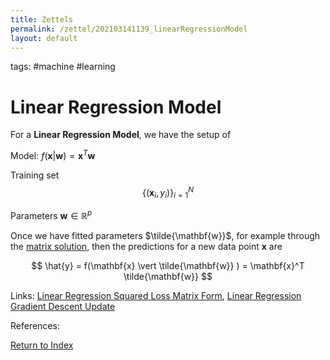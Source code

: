 ```yaml
---
title: Zettels
permalink: /zettel/202103141139_linearRegressionModel
layout: default
---
```

tags: #machine #learning

# Linear Regression Model

For a **Linear Regression Model**, we have the setup of

Model: $f(\mathbf{x} \vert \mathbf{w}) = \mathbf{x}^T \mathbf{w}$

Training set $$ \{ (\mathbf{x}_i, y_i ) \}_{i=1}^N $$

Parameters $\mathbf{w} \in \mathbb{R}^p$

Once we have fitted parameters $\tilde{\mathbf{w}}$, for example through the [matrix solution](202103141315_linearRegressionMatrixSolution), then the predictions
for a new data point $\mathbf{x}$ are

$$
\hat{y} = f(\mathbf{x} \vert \tilde{\mathbf{w}} ) = \mathbf{x}^T \tilde{\mathbf{w}}
$$

Links: [Linear Regression Squared Loss Matrix Form](202103141145_linearRegressionSquaredLossMatrix), [Linear Regression Gradient Descent Update](202102012111_linearRegressionGradientDescentDerivation)

References: 

[Return to Index](index)